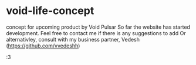 # void-life-concept
concept for upcoming product by Void Pulsar
So far the website has started development.
Feel free to contact me if there is any suggestions to add
Or alternativley, consult with my business partner, Vedesh (https://github.com/vvedeshh)

:3
